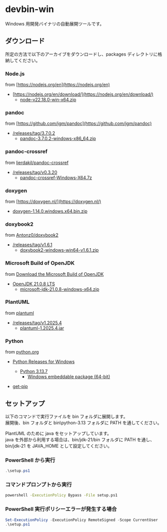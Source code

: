# devbin-win

Windows 用開発バイナリの自動展開ツールです。

## ダウンロード

所定の方法で以下のアーカイブをダウンロードし、packages ディレクトリに格納してください。

### Node.js

from [https://nodejs.org/en](https://nodejs.org/en)

+ [https://nodejs.org/en/download/](https://nodejs.org/en/download/)
    + [node-v22.18.0-win-x64.zip](https://nodejs.org/dist/v22.18.0/node-v22.18.0-win-x64.zip)

### pandoc

from [https://github.com/jgm/pandoc](https://github.com/jgm/pandoc)

+ [/releases/tag/3.7.0.2](https://github.com/jgm/pandoc/releases/tag/3.7.0.2)
    + [pandoc-3.7.0.2-windows-x86_64.zip](https://github.com/jgm/pandoc/releases/download/3.7.0.2/pandoc-3.7.0.2-windows-x86_64.zip)

### pandoc-crossref

from [lierdakil/pandoc-crossref](https://github.com/lierdakil/pandoc-crossref)

+ [/releases/tag/v0.3.20](https://github.com/lierdakil/pandoc-crossref/releases/tag/v0.3.20)
    + [pandoc-crossref-Windows-X64.7z](https://github.com/lierdakil/pandoc-crossref/releases/download/v0.3.20/pandoc-crossref-Windows-X64.7z)

### doxygen

from [https://doxygen.nl/](https://doxygen.nl/)

+ [doxygen-1.14.0.windows.x64.bin.zip](https://www.doxygen.nl/files/doxygen-1.14.0.windows.x64.bin.zip)

### doxybook2

from [Antonz0/doxybook2](https://github.com/Antonz0/doxybook2)

+ [/releases/tag/v1.6.1](https://github.com/Antonz0/doxybook2/releases/tag/v1.6.1)
    + [doxybook2-windows-win64-v1.6.1.zip](https://github.com/Antonz0/doxybook2/releases/download/v1.6.1/doxybook2-windows-win64-v1.6.1.zip)

### Microsoft Build of OpenJDK

from [Download the Microsoft Build of OpenJDK](https://learn.microsoft.com/en-us/java/openjdk/download)

+ [OpenJDK 21.0.8 LTS](https://learn.microsoft.com/en-us/java/openjdk/download#openjdk-2108-lts--see-previous-releases)
    + [microsoft-jdk-21.0.8-windows-x64.zip](https://aka.ms/download-jdk/microsoft-jdk-21.0.8-windows-x64.zip)

### PlantUML

from [plantuml](https://github.com/plantuml/plantuml)

+ [/releases/tag/v1.2025.4](https://github.com/plantuml/plantuml/releases/tag/v1.2025.4)
    + [plantuml-1.2025.4.jar](https://github.com/plantuml/plantuml/releases/download/v1.2025.4/plantuml-1.2025.4.jar)

### Python

from [python.org](https://www.python.org/)

+ [Python Releases for Windows](https://www.python.org/downloads/windows/)
    + [Python 3.13.7](https://www.python.org/downloads/release/python-3137/)
        + [Windows embeddable package (64-bit)](https://www.python.org/ftp/python/3.13.7/python-3.13.7-embed-amd64.zip)

+ [get-pip](https://bootstrap.pypa.io/get-pip.py)

## セットアップ

以下のコマンドで実行ファイルを bin フォルダに展開します。  
展開後、bin フォルダと bin\python-3.13 フォルダに PATH を通してください。

<!--
### python313._pth により以下は解決されるため明示的な設定は不要

また、PYTHONHOME と PYTHONPATH を以下のように設定してください。

```bat
set PYTHONHOME=C:\path\to\your\bin\python-3.13
set PYTHONPATH=C:\path\to\your\bin\python-3.13;C:\path\to\your\bin\python-3.13\python313.zip;C:\path\to\your\bin\python-3.13\Lib\site-packages
```
-->

PlantUML のために java をセットアップしています。  
java を外部から利用する場合は、bin/jdk-21/bin フォルダに PATH を通し、bin/jdk-21 を JAVA_HOME として設定してください。

### PowerShell から実行

```powershell
.\setup.ps1
```

### コマンドプロンプトから実行

```cmd
powershell -ExecutionPolicy Bypass -File setup.ps1
```

### PowerShell 実行ポリシーエラーが発生する場合

```powershell
Set-ExecutionPolicy -ExecutionPolicy RemoteSigned -Scope CurrentUser
.\setup.ps1
```
